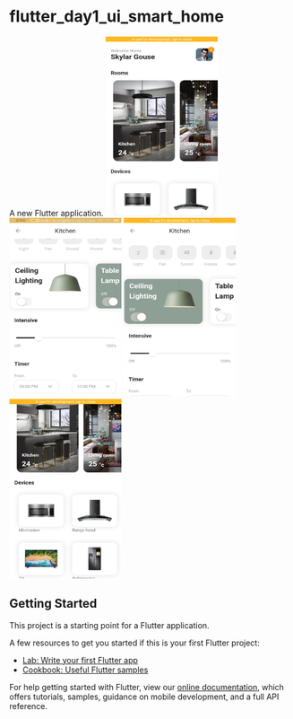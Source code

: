 # flutter_day1_ui_smart_home

A new Flutter application.
<img src="assets/images/img1.jpg" width="200" height="320" >
<img src="assets/images/img2.jpg" width="200" height="320" >
<img src="assets/images/img3.jpg" width="200" height="320" >
<img src="assets/images/img4.jpg" width="200" height="320" >


## Getting Started

This project is a starting point for a Flutter application.

A few resources to get you started if this is your first Flutter project:

- [Lab: Write your first Flutter app](https://flutter.dev/docs/get-started/codelab)
- [Cookbook: Useful Flutter samples](https://flutter.dev/docs/cookbook)

For help getting started with Flutter, view our
[online documentation](https://flutter.dev/docs), which offers tutorials,
samples, guidance on mobile development, and a full API reference.
